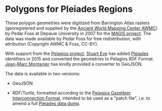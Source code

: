 # Polygons for Pleiades Regions

These polygon geometries were digitized from Barrington Atlas rasters (georegistered and supplied by the
[Ancient World Mapping Center AWMC](http://awmc.unc.edu/)) by Pedar Foss at Depauw University in 2007 for the
[MAGIS project](http://cgma.depauw.edu/MAGIS/). The data was made available by Pedar Foss for free redistribution,
with attribution (Copyright AWMC & Foss, CC-BY).

With support from the [Pelagios project](http://pelagios-project.blogspot.co.uk),
[Stuart Eve](http://www.dead-mens-eyes.org/) has added [Pleiades](http://pleiades.stoa.org)
identifiers in 2015 and converted the geometries to Pelagios RDF Format.
[Jean-Marc Montanier](https://github.com/montanier) has kindly provided a converter to GeoJSON.

The data is available in two versions:

* GeoJSON

* RDF/Turtle, formatted according to the [Pelagios Gazetteer Interconnection
  Format](https://github.com/pelagios/pelagios-cookbook/wiki/Pelagios-Gazetteer-Interconnection-Format),
  intended to be used as a "patch file", i.e. to amend a full [Pleiades data dump](http://pleiades.stoa.org/downloads).
